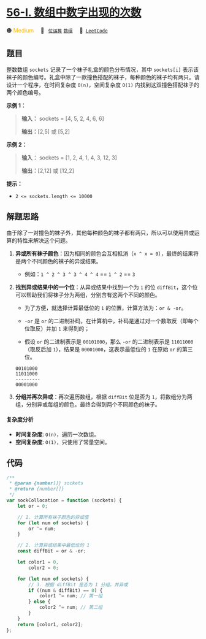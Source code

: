 # [56-I. 数组中数字出现的次数](https://leetcode.cn/problems/shu-zu-zhong-shu-zi-chu-xian-de-ci-shu-lcof)

🟠 <font color=#ffb800>Medium</font>&emsp; 🔖&ensp; [`位运算`](/tag/bit-manipulation.md) [`数组`](/tag/array.md)&emsp; 🔗&ensp;[`LeetCode`](https://leetcode.cn/problems/shu-zu-zhong-shu-zi-chu-xian-de-ci-shu-lcof)

## 题目

整数数组 `sockets` 记录了一个袜子礼盒的颜色分布情况，其中 `sockets[i]`
表示该袜子的颜色编号。礼盒中除了一款撞色搭配的袜子，每种颜色的袜子均有两只。请设计一个程序，在时间复杂度 `O(n)`，空间复杂度 `O(1)` 内找到这双撞色搭配袜子的两个颜色编号。

**示例 1：**

> **输入：** sockets = [4, 5, 2, 4, 6, 6]
>
> **输出：**[2,5] 或 [5,2]

**示例 2：**

> **输入：** sockets = [1, 2, 4, 1, 4, 3, 12, 3]
>
> **输出：**[2,12] 或 [12,2]

**提示：**

- `2 <= sockets.length <= 10000`

## 解题思路

由于除了一对撞色的袜子外，其他每种颜色的袜子都有两只，所以可以使用异或运算的特性来解决这个问题。

1.  **异或所有袜子颜色**：因为相同的颜色会互相抵消（`x ^ x = 0`），最终的结果将是两个不同颜色的袜子的异或结果。

    - 例如：`1 ^ 2 ^ 3 ^ 3 ^ 4 ^ 4` == `1 ^ 2` == `3`

2.  **找到异或结果中的一个位**：从异或结果中找到一个为 `1` 的位 `diffBit`，这个位可以帮助我们将袜子分为两组，分别含有这两个不同的颜色。

    - 为了方便，就选择计算最低位的 `1` 的位置，计算方法为：`or & -or`。

    - `-or` 是 `or` 的二进制补码，在计算机中，补码是通过对一个数取反（即每个位取反）并加 `1` 来得到的；

    - 假设 `or` 的二进制表示是 `00101000`，那么 `-or` 的二进制表示是 `11011000`（取反后加 `1`），结果是 `00001000`，这表示最低位的 `1` 在原始 `or` 的第三位。

    ```
    00101000
    11011000
    ---------
    00001000
    ```

3.  **分组并再次异或**：再次遍历数组，根据 `diffBit` 位是否为 `1`，将数组分为两组，分别异或每组的颜色，最终会得到两个不同颜色的袜子。

#### 复杂度分析

- **时间复杂度**: `O(n)`，遍历一次数组。
- **空间复杂度**: `O(1)`，只使用了常量空间。

## 代码

```javascript
/**
 * @param {number[]} sockets
 * @return {number[]}
 */
var sockCollocation = function (sockets) {
	let or = 0;

	// 1. 计算所有袜子颜色的异或值
	for (let num of sockets) {
		or ^= num;
	}

	// 2. 计算异或结果中最低位的 1
	const diffBit = or & -or;

	let color1 = 0,
		color2 = 0;

	for (let num of sockets) {
		// 3. 根据 diffBit 是否为 1 分组，并异或
		if ((num & diffBit) == 0) {
			color1 ^= num; // 第一组
		} else {
			color2 ^= num; // 第二组
		}
	}
	return [color1, color2];
};
```
